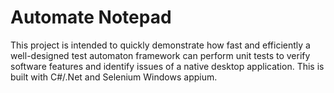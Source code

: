 # Automate Notepad
This project is intended to quickly demonstrate how fast and efficiently a well-designed test automaton framework can perform unit tests to verify software features and identify issues of a native desktop application. This is built with C#/.Net and Selenium Windows appium.
